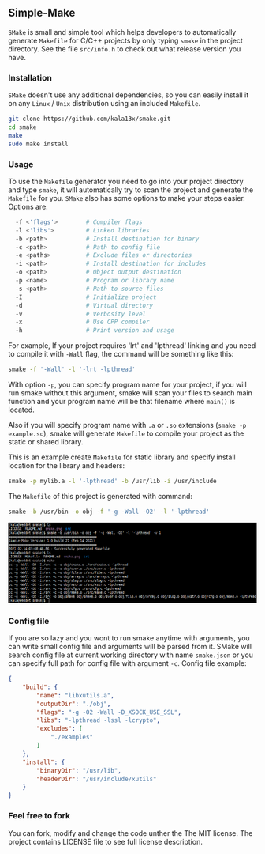 ## Simple-Make
`SMake` is small and simple tool which helps developers to automatically generate `Makefile` for C/C++ projects by only typing `smake` in the project directory. See the file `src/info.h` to check out what release version you have.

### Installation
`SMake` doesn't use any additional dependencies, so you can easily install it on any `Linux` / `Unix` distribution using an included `Makefile`.
```bash
git clone https://github.com/kala13x/smake.git
cd smake
make
sudo make install
```

### Usage
To use the `Makefile` generator you need to go into your project directory and type `smake`, it will automatically try to scan the project and generate the `Makefile` for you. `SMake` also has some options to make your steps easier. Options are:
```bash
  -f <'flags'>        # Compiler flags
  -l <'libs'>         # Linked libraries
  -b <path>           # Install destination for binary
  -c <path>           # Path to config file
  -e <paths>          # Exclude files or directories
  -i <path>           # Install destination for includes
  -o <path>           # Object output destination
  -p <name>           # Program or library name
  -s <path>           # Path to source files
  -I                  # Initialize project
  -d                  # Virtual directory
  -v                  # Verbosity level
  -x                  # Use CPP compiler
  -h                  # Print version and usage
```
For example, If your project requires 'lrt' and 'lpthread' linking and you need to compile it with `-Wall` flag, the command will be something like this:
```bash
smake -f '-Wall' -l '-lrt -lpthread'
```

With option `-p`, you can specify program name for your project, if you will run smake without this argument, smake will scan your files to search main function and your program name will be that filename where `main()` is located.

Also if you will specify program name with `.a` or `.so` extensions (`smake -p example.so`), smake will generate `Makefile` to compile your project as the static or shared library.

This is an example create `Makefile` for static library and specify install location for the library and headers:
```bash
smake -p mylib.a -l '-lpthread' -b /usr/lib -i /usr/include
```

The `Makefile` of this project is generated with command:
```bash
smake -b /usr/bin -o obj -f '-g -Wall -O2' -l '-lpthread'
```

![alt tag](https://github.com/kala13x/smake/blob/master/smake.png)

### Config file
If you are so lazy and you wont to run smake anytime with arguments, you can write small config file and arguments will be parsed from it. SMake will search config file at current working directory with name `smake.json` or you can specify full path for config file with argument `-c`.
Config file example:
```json
{
    "build": {
        "name": "libxutils.a",
        "outputDir": "./obj",
        "flags": "-g -O2 -Wall -D_XSOCK_USE_SSL",
        "libs": "-lpthread -lssl -lcrypto",
        "excludes": [
            "./examples"
        ]
    },
    "install": {
        "binaryDir": "/usr/lib",
        "headerDir": "/usr/include/xutils"
    }
}
```

### Feel free to fork
You can fork, modify and change the code unther the The MIT license. The project contains LICENSE file to see full license description.
